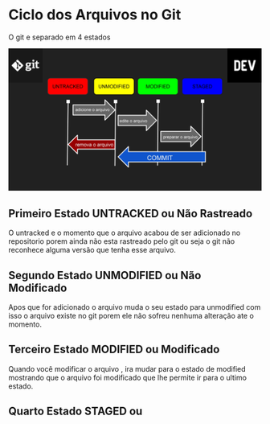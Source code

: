 <h1>Ciclo dos Arquivos no Git</h1>

<p>O git e separado em 4 estados</p>

<img src="Imagens De Ilustração/clico_vida_git.jpg" width="950px">

<h2>Primeiro Estado UNTRACKED ou Não Rastreado</h2>

<p>O untracked e o momento que o arquivo acabou de ser adicionado no repositorio porem ainda não esta rastreado pelo git ou seja o git não reconhece alguma versão que tenha esse arquivo.</p>

<h2>Segundo Estado UNMODIFIED ou Não Modificado</h2>

<p>Apos que for adicionado o arquivo muda o seu estado para unmodified com isso o arquivo existe no git porem ele não sofreu nenhuma alteração ate o momento.</p>

<h2>Terceiro Estado MODIFIED ou Modificado</h2>

<p>Quando você modificar o arquivo , ira mudar para o estado de modified mostrando que o arquivo foi modificado que lhe permite ir para o ultimo estado.</p>

<h2>Quarto Estado STAGED ou </h2>
